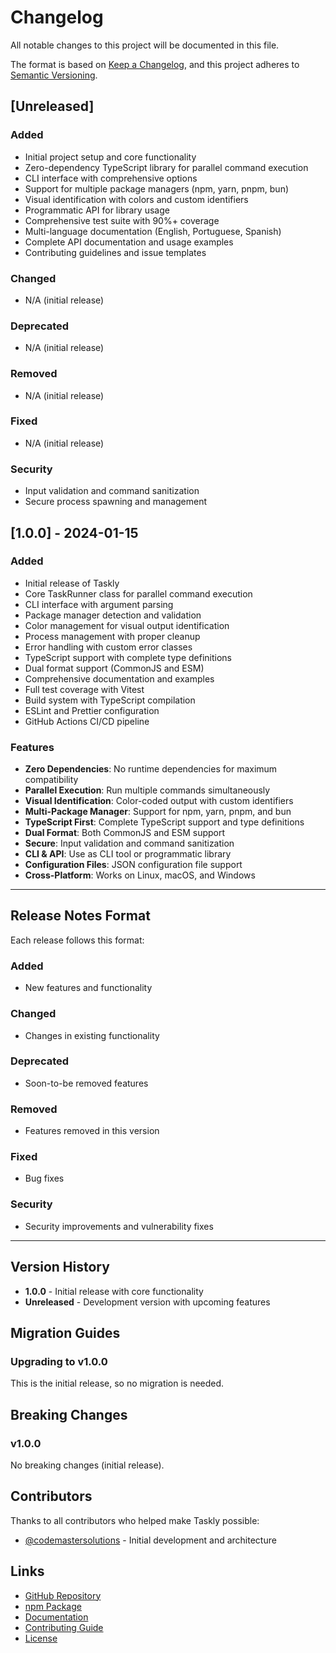 # Changelog

All notable changes to this project will be documented in this file.

The format is based on [Keep a Changelog](https://keepachangelog.com/en/1.0.0/),
and this project adheres to [Semantic Versioning](https://semver.org/spec/v2.0.0.html).

## [Unreleased]

### Added
- Initial project setup and core functionality
- Zero-dependency TypeScript library for parallel command execution
- CLI interface with comprehensive options
- Support for multiple package managers (npm, yarn, pnpm, bun)
- Visual identification with colors and custom identifiers
- Programmatic API for library usage
- Comprehensive test suite with 90%+ coverage
- Multi-language documentation (English, Portuguese, Spanish)
- Complete API documentation and usage examples
- Contributing guidelines and issue templates

### Changed
- N/A (initial release)

### Deprecated
- N/A (initial release)

### Removed
- N/A (initial release)

### Fixed
- N/A (initial release)

### Security
- Input validation and command sanitization
- Secure process spawning and management

## [1.0.0] - 2024-01-15

### Added
- Initial release of Taskly
- Core TaskRunner class for parallel command execution
- CLI interface with argument parsing
- Package manager detection and validation
- Color management for visual output identification
- Process management with proper cleanup
- Error handling with custom error classes
- TypeScript support with complete type definitions
- Dual format support (CommonJS and ESM)
- Comprehensive documentation and examples
- Full test coverage with Vitest
- Build system with TypeScript compilation
- ESLint and Prettier configuration
- GitHub Actions CI/CD pipeline

### Features
- **Zero Dependencies**: No runtime dependencies for maximum compatibility
- **Parallel Execution**: Run multiple commands simultaneously
- **Visual Identification**: Color-coded output with custom identifiers
- **Multi-Package Manager**: Support for npm, yarn, pnpm, and bun
- **TypeScript First**: Complete TypeScript support and type definitions
- **Dual Format**: Both CommonJS and ESM support
- **Secure**: Input validation and command sanitization
- **CLI & API**: Use as CLI tool or programmatic library
- **Configuration Files**: JSON configuration file support
- **Cross-Platform**: Works on Linux, macOS, and Windows

---

## Release Notes Format

Each release follows this format:

### Added
- New features and functionality

### Changed
- Changes in existing functionality

### Deprecated
- Soon-to-be removed features

### Removed
- Features removed in this version

### Fixed
- Bug fixes

### Security
- Security improvements and vulnerability fixes

---

## Version History

- **1.0.0** - Initial release with core functionality
- **Unreleased** - Development version with upcoming features

## Migration Guides

### Upgrading to v1.0.0

This is the initial release, so no migration is needed.

## Breaking Changes

### v1.0.0

No breaking changes (initial release).

## Contributors

Thanks to all contributors who helped make Taskly possible:

- [@codemastersolutions](https://github.com/codemastersolutions) - Initial development and architecture

## Links

- [GitHub Repository](https://github.com/codemastersolutions/taskly)
- [npm Package](https://www.npmjs.com/package/@codemastersolutions/taskly)
- [Documentation](https://github.com/codemastersolutions/taskly#readme)
- [Contributing Guide](CONTRIBUTING.md)
- [License](LICENSE)